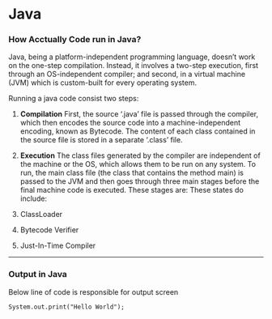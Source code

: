 # Java

### How Acctually Code run in Java?
Java, being a platform-independent programming language, doesn’t work on the one-step compilation. Instead, it involves a two-step execution, first through an OS-independent compiler; and second, in a virtual machine (JVM) which is custom-built for every operating system.

Running a java code consist two steps:
1. **Compilation**
First, the source ‘.java’ file is passed through the compiler, which then encodes the source code into a machine-independent encoding, known as Bytecode. The content of each class contained in the source file is stored in a separate ‘.class’ file.

2. **Execution**
The class files generated by the compiler are independent of the machine or the OS, which allows them to be run on any system. To run, the main class file (the class that contains the method main) is passed to the JVM and then goes through three main stages before the final machine code is executed. These stages are:
These states do include:

1. ClassLoader
2. Bytecode Verifier
3. Just-In-Time Compiler

---

### Output in Java

Below line of code is responsible for output screen
```
System.out.print("Hello World"); 
```

